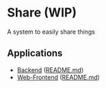 # Share (WIP)
A system to easily share things

## Applications

- [Backend](./backend) ([README.md](./backend/README.md))
- [Web-Frontend](./web-frontend) ([README.md](./web-frontend/README.md))
